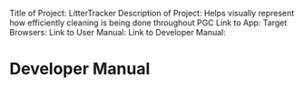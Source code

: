 Title of Project: LitterTracker
Description of Project: Helps visually represent how efficiently cleaning is being done throughout PGC
Link to App: 
Target Browsers:
Link to User Manual:
Link to Developer Manual:

# Developer Manual
